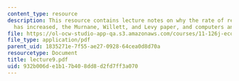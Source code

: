 ```yaml
---
content_type: resource
description: This resource contains lecture notes on why the rate of return to education
  has increased, the Murnane, Willett, and Levy paper, and computers and work.
file: https://ol-ocw-studio-app-qa.s3.amazonaws.com/courses/11-126j-economics-of-education-spring-2007/932b006de1b17b408dd8d2fd7ff3a070_lecture9.pdf
file_type: application/pdf
parent_uid: 1835271e-7f55-ae27-0928-64cea0d8d70a
resourcetype: Document
title: lecture9.pdf
uid: 932b006d-e1b1-7b40-8dd8-d2fd7ff3a070
---
```

